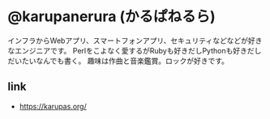# @karupanerura (かるぱねるら)

インフラからWebアプリ、スマートフォンアプリ、セキュリティなどなどが好きなエンジニアです。
Perlをこよなく愛するがRubyも好きだしPythonも好きだしだいたいなんでも書く。
趣味は作曲と音楽鑑賞。ロックが好きです。

## link

* https://karupas.org/
